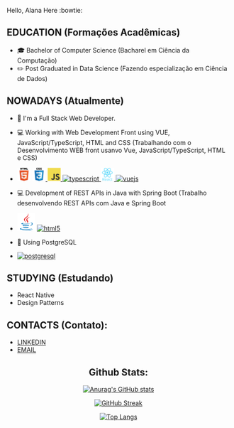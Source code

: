 Hello, Alana Here :bowtie:

## EDUCATION (Formações Acadêmicas)
  * :mortar_board: Bachelor of Computer Science (Bacharel em Ciência da Computação)
  * :pencil2: Post Graduated in Data Science (Fazendo especialização em Ciência de Dados)
## NOWADAYS (Atualmente)
  * :woman: I'm a Full Stack Web Developer. 
  * :computer: Working with Web Development Front using VUE, JavaScript/TypeScript, HTML and CSS (Trabalhando com o Desenvolvimento WEB front usanvo Vue, JavaScript/TypeScript, HTML e CSS)
  * <a href="https://www.w3.org/html/" rel="nofollow"> <img src="https://raw.githubusercontent.com/devicons/devicon/master/icons/html5/html5-original-wordmark.svg" alt="html5" width="30" height="30" style="max-width: 100%;"></a> <a href="https://www.w3schools.com/css/" rel="nofollow"><img src="https://raw.githubusercontent.com/devicons/devicon/master/icons/css3/css3-original-wordmark.svg" alt="css3" width="30" height="30" style="max-width: 100%;"> </a>
    <a href="https://developer.mozilla.org/en-US/docs/Web/JavaScript" rel="nofollow"><img src="https://raw.githubusercontent.com/devicons/devicon/master/icons/javascript/javascript-original.svg" alt="javascript" width="30" height="30" style="max-width: 100%;"> </a>
    <a href="https://www.typescriptlang.org/" rel="nofollow"> <img src="https://camo.githubusercontent.com/aa8b3e6b6fc55ea158e132e1c33ba6aa7fe49706a4e4bd64701af1cf89f514b5/68747470733a2f2f63646e2e6a7364656c6976722e6e65742f67682f64657669636f6e732f64657669636f6e2f69636f6e732f747970657363726970742f747970657363726970742d6f726967696e616c2e737667" alt="typescript" width="30" height="30" data-canonical-src="https://cdn.jsdelivr.net/gh/devicons/devicon/icons/typescript/typescript-original.svg" style="max-width: 100%;"> </a>
  <a href="https://reactjs.org/" rel="nofollow"> <img src="https://raw.githubusercontent.com/devicons/devicon/master/icons/react/react-original-wordmark.svg" alt="react" width="30" height="30" style="max-width: 100%;"> </a>
  <a href="https://vuejs.org/" rel="nofollow"> <img src="https://camo.githubusercontent.com/077997d77bfa74b144c9e286e65143b4edc547dc948098491264bb2dde282d6b/68747470733a2f2f63646e2e6a7364656c6976722e6e65742f67682f64657669636f6e732f64657669636f6e2f69636f6e732f7675656a732f7675656a732d6f726967696e616c2e737667" alt="vuejs" width="30" height="30" data-canonical-src="https://cdn.jsdelivr.net/gh/devicons/devicon/icons/vuejs/vuejs-original.svg" style="max-width: 100%;"> </a>

  * :computer: Development of REST APIs in Java with Spring Boot (Trabalho desenvolvendo REST APIs com Java e Spring Boot
  *  <a href="https://docs.oracle.com/en/java/javase/17/" rel="nofollow"> <img src="https://raw.githubusercontent.com/devicons/devicon/master/icons/java/java-original.svg" alt="html5" width="40" height="40" style="max-width: 100%;"></a>  <a href="https://spring.io/projects/spring-boot" rel="nofollow"> <img src="https://camo.githubusercontent.com/2cbbf5ca53964ce3051c6e93fbdd681459487365c5e0b9b7ab638587767506f9/68747470733a2f2f63646e2e6a7364656c6976722e6e65742f67682f64657669636f6e732f64657669636f6e2f69636f6e732f737072696e672f737072696e672d6f726967696e616c2e737667" alt="html5" width="40" height="40" data-canonical-src="https://cdn.jsdelivr.net/gh/devicons/devicon/icons/spring/spring-original.svg" style="max-width: 100%;"> </a>
  * :elephant: Using PostgreSQL
  * <a href="https://www.postgresql.org/" rel="nofollow"> <img src="https://camo.githubusercontent.com/d536b9cc0c533324368535ece721f5424f28eae3ec0e6f3847408948ecacfce6/68747470733a2f2f63646e2e6a7364656c6976722e6e65742f67682f64657669636f6e732f64657669636f6e2f69636f6e732f706f737467726573716c2f706f737467726573716c2d6f726967696e616c2e737667" alt="postgresql" width="30" height="30" data-canonical-src="https://cdn.jsdelivr.net/gh/devicons/devicon/icons/postgresql/postgresql-original.svg" style="max-width: 100%;"> </a>

## STUDYING (Estudando)
  * React Native
  * Design Patterns

## CONTACTS (Contato):
  * [LINKEDIN](https://www.linkedin.com/in/alana-araujo-42a3911a0/)
  * [EMAIL](alana.araujo35@gmail.com)

##

<h2 align="center">Github Stats:</h2>

<div align="center" >

[![Anurag's GitHub stats](https://github-readme-stats.vercel.app/api?username=alanacca&show_icons=true&theme=dark)](https://github.com/anuraghazra/github-readme-stats)

[![GitHub Streak](https://streak-stats.demolab.com?user=alanacca&theme=dark&card_height=180em)](https://git.io/streak-stats)

[![Top Langs](https://github-readme-stats.vercel.app/api/top-langs/?username=alanacca&theme=dark&layout=compact)](https://github.com/anuraghazra/github-readme-stats)

</div>

##
